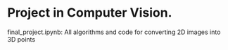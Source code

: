 # Project in Computer Vision.

final_project.ipynb: All algorithms and code for converting 2D images into 3D points

